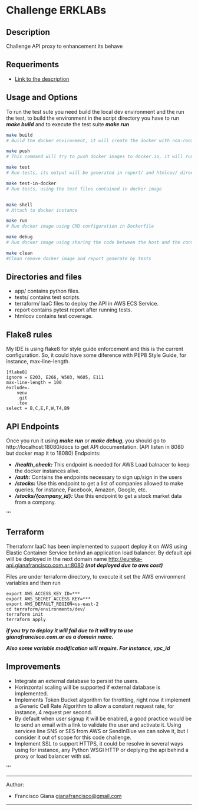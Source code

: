 # Challenge ERKLABs

## Description

Challenge API proxy to enhancement its behave

## Requeriments

- [Link to the description](https://github.com/eurekalabs-io/challenges/blob/main/backend/python/stock-market-service.md)

## Usage and Options

To run the test sute you need build the local dev environment and the run the test, to build the environment in the script directory you have to run ***make build*** and to execute the test suite ***make run***

```bash
make build
# Build the docker environment, it will create the docker with non-root user

make push
# This command will try to push docker images to docker.io, it will run docker login to try to log in in to docker.io using the local credentials. For instance, it will try to push docker.io/<username>/eureka-api:latest

make test
# Run tests, its output will be generated in report/ and htmlcov/ directories

make test-in-docker
# Run tests, using the test files contained in docker image


make shell
# Attach to docker instance

make run
# Run docker image using CMD configuration in Dockerfile

make debug
# Run docker image using sharing the code between the host and the container, this command should be used to develop.

make clean
#Clean remove docker image and report generate by tests
```

## Directories and files

- app/ contains python files.
- tests/ contains test scripts.
- terraform/ IaaC files to deploy the API in AWS ECS Service.
- report contains pytest report after running tests.
- htmlcov contains test coverage.

## Flake8 rules

My IDE is using flake8 for style guide enforcement and this is the current configuration.
So, it could have some diference with PEP8 Style Guide, for instance, max-line-length.

```
[flake8]
ignore = E203, E266, W503, W605, E111
max-line-length = 100
exclude=.
    venv
    .git
    .tox
select = B,C,E,F,W,T4,B9
```

## API Endpoints

Once you run it using ***make run*** or ***make debug***, you should go to http://localhost:18080/docs to get API documentation.
(API listen in 8080 but docker map it to 18080)
Endpoints:

- ***/health_check:*** This endpoint is needed for AWS Load balnacer to keep the docker instances alive.
- ***/auth:*** Contains the endpoints necessary to sign up/sign in the users
- ***/stocks:*** Use this endpoint to get a list of companies allowed to make queries, for instance, Facebook, Amazon, Google, etc.
- ***/stocks/{company_id}:*** Use this endpoint to get a stock market data from a company.

'''

## Terraform

Therrafomr IaaC has been implemented to support deploy it on AWS using Elastic Container Service behind an application load balancer. By default api will be deployed in the next domain name http://eureka-api.gianafrancisco.com.ar:8080
***(not deployed due to aws cost)***

Files are under terraform directory, to execute it set the AWS environment variables and then run 

```
export AWS_ACCESS_KEY_ID=***
export AWS_SECRET_ACCESS_KEY=***
export AWS_DEFAULT_REGION=us-east-2
cd terraform/environments/dev/
terraform init
terraform apply
```

***if you try to deploy it will fail due to it will try to use gianafrancisco.com.ar as a domain name.***

***Also some variable modification will require. For instance, vpc_id*** 

## Improvements

- Integrate an external database to persist the users.
- Horinzontal scaling will be supported if external database is implemented.
- Implements Token Bucket algorithm for throttling, right now it implement a Generic Cell Rate Algorithm to allow a constant request rate, for instance, 4 request per second.
- By default when user signup it will be enabled, a good practice would be to send an email with a link to validate the user and activate it. Using services line SNS or SES from AWS or SendInBlue we can solve it, but I consider it out of scope for this code challenge.
- Implement SSL to support HTTPS, it could be resolve in several ways using for instance, any Python WSGI HTTP or deplying the api behind a proxy or load balancer with ssl.

'''

---
Author:

- Francisco Giana <gianafrancisco@gmail.com>

---
